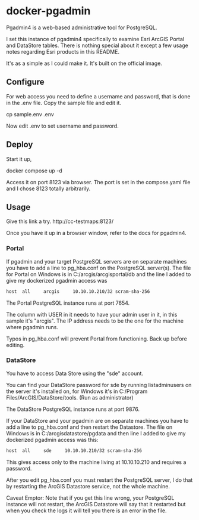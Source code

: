 # docker-pgadmin

Pgadmin4 is a web-based administrative tool for PostgreSQL.

I set this instance of pgadmin4 specifically to examine Esri ArcGIS Portal and DataStore tables.
There is nothing special about it except a few usage notes regarding Esri products
in this README.

It's as a simple as I could make it. It's built on the official image.

## Configure

For web access you need to define a username and password, that is done in the .env file.
Copy the sample file and edit it.

   cp sample.env .env

Now edit .env to set username and password.

## Deploy

Start it up,

   docker compose up -d

Access it on port 8123 via browser. The port is set in the compose.yaml file
and I chose 8123 totally arbitrarily.

## Usage

Give this link a try. http://cc-testmaps:8123/

Once you have it up in a browser window, refer to the docs for pgadmin4.

### Portal

If pgadmin and your target PostgreSQL servers are on separate machines
you have to add a line to pg_hba.conf on the PostgreSQL server(s). The
file for Portal on Windows is in C:/arcgis/arcgisportal/db and the
line I added to give my dockerized pgadmin access was

```bash
host  all     arcgis     10.10.10.210/32 scram-sha-256
```

The Portal PostgreSQL instance runs at port 7654.

The column with USER in it needs to have your admin user in it, in this sample it's "arcgis".
The IP address needs to be the one for the machine where pgadmin runs.

Typos in pg_hba.conf will prevent Portal from functioning. Back up before editing.

### DataStore

You have to access Data Store using the "sde" account.

You can find your DataStore password for sde by running listadminusers on the server it's installed on,
for Windows it's in C:/Program Files/ArcGIS/DataStore/tools. (Run as administrator)

The DataStore PostgreSQL instance runs at port 9876.

If your DataStore and your pgadmin are on separate machines you have
to add a line to pg_hba.conf and then restart the Datastore. The file
on Windows is in C:/arcgisdatastore/pgdata and then line I
added to give my dockerized pgadmin access was this:

```bash
host  all     sde     10.10.10.210/32 scram-sha-256
```

This gives access only to the machine living at 10.10.10.210 and requires a password.

After you edit pg_hba.conf you must restart the PostgreSQL server,
I do that by restarting the ArcGIS Datastore service, not the whole machine.

Caveat Emptor: 
Note that if you get this line wrong, your PostgreSQL instance will
not restart, the ArcGIS Datastore will say that it restarted but when
you check the logs it will tell you there is an error in the file.

